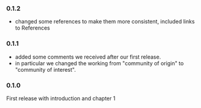 ### 0.1.2

- changed some references to make them more consistent, included links to References

### 0.1.1

- added some comments we received after our first release.
- in particular we changed the working from "community of origin" to "community of interest".

### 0.1.0

First release with introduction and chapter 1